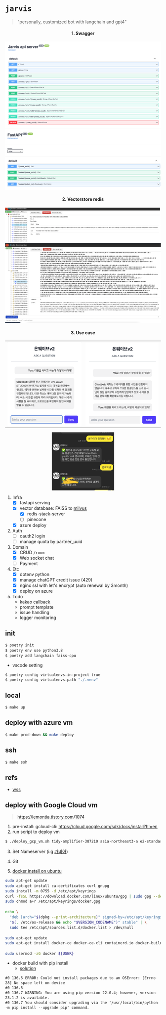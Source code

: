 # `jarvis`

> "personally, customized bot with langchain and gpt4"



<div align='center'>
<h4>1. Swagger</h4>
<img src="docs/swagger.png" >
<img src="docs/swagger2.png" >

<h4>2. Vectorstore redis</h4>
<img src="docs/redis-commander.png" >
<img src="docs/redis-commander2.png" >

<h4>3. Use case</h4>
</div>


<table width="100%" border="0">
  <tr>    
  <td><img src="docs/wss1.png" alt="" align="left" /></td>
  <td><img src="docs/wss2.png" alt="" align="right"/></td>
  </tr>
</table>

<div align="center">
    <img width="40%" src="docs/kakao.jpeg" alt="" align="center" />
</div>


1. Infra
    - [x] fastapi serving
    - [x] vector database: FAISS to [milvus](https://milvus.io/)
        - [x] redis-stack-server
        - [ ] pinecone
    - [x] azure deploy
2. Auth
    - [ ] oauth2 login
    - [ ] manage quota by partner_uuid
3. Domain
    - [x] CRUD `/room`
    - [x] Web socket chat
    - [ ] Payment
4. Etc
    - [x] dotenv python
    - [x] manage chatGPT credit issue (429)
    - [x] nginx ssl with let's encrypt (auto renewal by 3month)
    - [x] deploy on azure
5. Todo
    - kakao callback
    - prompt template
    - issue handling
    - logger monitoring

## init

```sh
$ poetry init
$ poetry env use python3.8
$ poetry add langchain faiss-cpu
```

- vscode setting

```sh
$ poetry config virtualenvs.in-project true
$ poetry config virtualenvs.path "./.venv"
```

## local

```sh
$ make up
```

## deploy with azure vm


```sh
$ make prod-down && make deploy
```

## ssh

```sh
$ make ssh
```


## refs
- [wss](https://github.com/tiangolo/fastapi/issues/3008#issuecomment-1031293342)


## deploy with Google Cloud vm
> https://lemontia.tistory.com/1074

1. pre-install: gcloud-cli: https://cloud.google.com/sdk/docs/install?hl=en
2. run script to deploy vm

```bash
$ ./deploy_gcp_vm.sh tidy-amplifier-387210 asia-northeast3-a e2-standard-4 jarvis-instance
```
3. Set Nameserver (i.g [가비아](https://customer.gabia.com/manual/domain/286/991))

4. Git 
5. [docker install on ubuntu](https://docs.docker.com/engine/install/ubuntu/)

```bash
sudo apt-get update
sudo apt-get install ca-certificates curl gnupg
sudo install -m 0755 -d /etc/apt/keyrings
curl -fsSL https://download.docker.com/linux/ubuntu/gpg | sudo gpg --dearmor -o /etc/apt/keyrings/docker.gpg
sudo chmod a+r /etc/apt/keyrings/docker.gpg

echo \
  "deb [arch="$(dpkg --print-architecture)" signed-by=/etc/apt/keyrings/docker.gpg] https://download.docker.com/linux/ubuntu \
  "$(. /etc/os-release && echo "$VERSION_CODENAME")" stable" | \
  sudo tee /etc/apt/sources.list.d/docker.list > /dev/null
  
sudo apt-get update
sudo apt-get install docker-ce docker-ce-cli containerd.io docker-buildx-plugin docker-compose-plugin

sudo usermod -aG docker ${USER}
```

- docker build with pip install
    - [solution](https://blockchainstudy.tistory.com/59)

```
#0 136.5 ERROR: Could not install packages due to an OSError: [Errno 28] No space left on device
#0 136.5
#0 136.7 WARNING: You are using pip version 22.0.4; however, version 23.1.2 is available.
#0 136.7 You should consider upgrading via the '/usr/local/bin/python -m pip install --upgrade pip' command.
```
